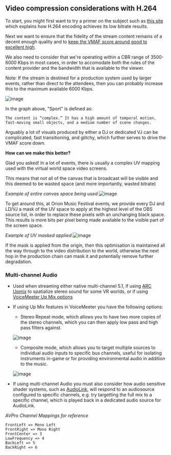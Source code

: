 ## Video compression considerations with H.264

To start, you might first want to try a primer on the subject such as [this site](https://sidbala.com/h-264-is-magic/) which explains how H.264 encoding achieves its low bitrate results.

Next we want to ensure that the fidelity of the stream content remains of a decent enough quality and to [keep the VMAF score around good to excellent high](https://medium.com/exmachinagroup/harder-better-faster-cheaper-optimizing-video-bitrate-for-ultra-low-latency-live-content-a2d0be55660a).

We also need to consider that we're operating within a CBR range of 3500-6000 Kbps in most cases, in order to accomodate both the rules of the content provider and the bandwidth that is available to the viewer.

Note: If the stream is destined for a production system used by larger events, rather than direct to the attendees, then you can probably increase this to the maximum available 6000 Kbps.

![image](https://miro.medium.com/v2/0*8WmTeqaDW5tB7jGZ)

In the graph above, "Sport" is defined as:

```The content is “complex.” It has a high amount of temporal motion, fast-moving small objects, and a medium number of scene changes.```

Arguably a lot of visuals produced by either a DJ or dedicated VJ can be complicated, fast transitioning, and glitchy, which further serves to drive the VMAF score down.

**How can we make this better?**

Glad you asked! In a lot of events, there is usually a complex UV mapping used with the virtual world space video screens.

This means that not all of the canvas that is broadcast will be visible and this deemed to be wasted space (and more importantly, wasted bitrate)

*Example of entire canvas space being used*
![image](https://user-images.githubusercontent.com/25694892/226192556-0731e31c-2fd9-4667-825c-563e133dc841.png)

To get around this, at Orion Music Festival events, we provide every DJ and LD/VJ a mask of the UV space to apply at the highest level of the OBS source list, in order to replace these pixels with an unchanging black space. This results is more bits per pixel being made available to the visible part of the screen space.

*Example of UV masked applied*
![image](https://user-images.githubusercontent.com/25694892/226192640-98f8f54c-08e4-4af4-b5e3-fd80c1f4f54e.png)

If the mask is applied from the origin, then this optimisation is maintained all the way through to the video distribution to the world, otherwise the next hop in the production chain can mask it and potentially remove further degradation.

### Multi-channel Audio

* Used when streaming either native multi-channel 5.1, if using [ARC Upmix](https://elevativepro.com/arc/) to spatialize stereo sound for some VR worlds, or if using [VoiceMeeter Up Mix options](https://voicemeeter.com/mix-down-and-mix-up-the-voicemeeter-bus-modes/)
* If using Up Mix features in VoiceMeeter you have the following options:
  * Stereo Repeat mode, which allows you to have two more copies of the stereo channels, which you can then apply low pass and high pass filters against.

  ![image](https://user-images.githubusercontent.com/25694892/226199207-950a9855-8268-4f90-998f-c36fb616a99b.png)

  * Composite mode, which allows you to target multiple sources to individual audio inputs to specific bus channels, useful for isolating instruments in-game or for providing environmental audio in addition to the music.

  ![image](https://user-images.githubusercontent.com/25694892/226199351-625e39ea-3205-4956-b18a-b0041ad5a32b.png)

* If using multi-channel Audio you must also consider how audio sensitive shader systems, such as [AudioLink](https://github.com/llealloo/vrc-udon-audio-link), will respond to an audiosource configured to specific channels, e.g. try targetting the full mix to a specific channel, which is played back in a dedicated audio source for AudioLink.

*AVPro Channel Mappings for reference*
```
FrontLeft => Mono Left
FrontRight => Mono Right
FrontCenter => 3
LowFrequency => 4
BackLeft => 5
BackRight => 6
```
